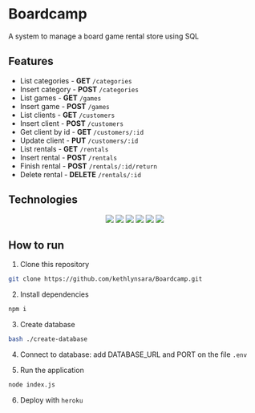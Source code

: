 # Boardcamp

A system to manage a board game rental store using SQL

## Features

- List categories - **GET** `/categories`
- Insert category - **POST** `/categories`
- List games - **GET** `/games`
- Insert game - **POST** `/games`
- List clients - **GET** `/customers`
- Insert client - **POST** `/customers`
- Get client by id - **GET** `/customers/:id`
- Update client - **PUT** `/customers/:id`
- List rentals - **GET** `/rentals`
- Insert rental - **POST** `/rentals`
- Finish rental - **POST** `/rentals/:id/return`
- Delete rental - **DELETE** `/rentals/:id`

## Technologies

<div align="center">
	<img style="color: salmon" src="https://img.shields.io/badge/Node.js-339933?style=for-the-badge&logo=nodedotjs&logoColor=white" >
	<img src="https://img.shields.io/badge/npm-CB3837?style=for-the-badge&logo=npm&logoColor=white" >
	<img src="https://img.shields.io/badge/JavaScript-323330?style=for-the-badge&logo=javascript&logoColor=F7DF1E" >
	<img src="https://img.shields.io/badge/Express.js-000000?style=for-the-badge&logo=express&logoColor=white" >
	<img src="https://img.shields.io/badge/PostgreSQL-316192?style=for-the-badge&logo=postgresql&logoColor=white" >
	<img src="https://img.shields.io/badge/Heroku-430098?style=for-the-badge&logo=heroku&logoColor=white" >
</div>

## How to run

1. Clone this repository
```bash
git clone https://github.com/kethlynsara/Boardcamp.git
```
2. Install dependencies
```bash
npm i
```
3. Create database
```bash
bash ./create-database
```
4. Connect to database: add DATABASE_URL and PORT on the file `.env`

5. Run the application
```bash
node index.js
```
6. Deploy with `heroku`
